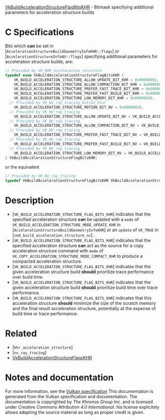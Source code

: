[VkBuildAccelerationStructureFlagBitsKHR](https://www.khronos.org/registry/vulkan/specs/1.3-extensions/man/html/VkBuildAccelerationStructureFlagBitsKHR.html) - Bitmask specifying additional parameters for acceleration structure builds

# C Specifications
Bits which  **can**  be set in
[`AccelerationStructureBuildGeometryInfoKHR::flags`]
or
[`AccelerationStructureInfoNV::flags`]
specifying additional parameters for acceleration structure builds, are:
```c
// Provided by VK_KHR_acceleration_structure
typedef enum VkBuildAccelerationStructureFlagBitsKHR {
    VK_BUILD_ACCELERATION_STRUCTURE_ALLOW_UPDATE_BIT_KHR = 0x00000001,
    VK_BUILD_ACCELERATION_STRUCTURE_ALLOW_COMPACTION_BIT_KHR = 0x00000002,
    VK_BUILD_ACCELERATION_STRUCTURE_PREFER_FAST_TRACE_BIT_KHR = 0x00000004,
    VK_BUILD_ACCELERATION_STRUCTURE_PREFER_FAST_BUILD_BIT_KHR = 0x00000008,
    VK_BUILD_ACCELERATION_STRUCTURE_LOW_MEMORY_BIT_KHR = 0x00000010,
  // Provided by VK_NV_ray_tracing_motion_blur
    VK_BUILD_ACCELERATION_STRUCTURE_MOTION_BIT_NV = 0x00000020,
  // Provided by VK_NV_ray_tracing
    VK_BUILD_ACCELERATION_STRUCTURE_ALLOW_UPDATE_BIT_NV = VK_BUILD_ACCELERATION_STRUCTURE_ALLOW_UPDATE_BIT_KHR,
  // Provided by VK_NV_ray_tracing
    VK_BUILD_ACCELERATION_STRUCTURE_ALLOW_COMPACTION_BIT_NV = VK_BUILD_ACCELERATION_STRUCTURE_ALLOW_COMPACTION_BIT_KHR,
  // Provided by VK_NV_ray_tracing
    VK_BUILD_ACCELERATION_STRUCTURE_PREFER_FAST_TRACE_BIT_NV = VK_BUILD_ACCELERATION_STRUCTURE_PREFER_FAST_TRACE_BIT_KHR,
  // Provided by VK_NV_ray_tracing
    VK_BUILD_ACCELERATION_STRUCTURE_PREFER_FAST_BUILD_BIT_NV = VK_BUILD_ACCELERATION_STRUCTURE_PREFER_FAST_BUILD_BIT_KHR,
  // Provided by VK_NV_ray_tracing
    VK_BUILD_ACCELERATION_STRUCTURE_LOW_MEMORY_BIT_NV = VK_BUILD_ACCELERATION_STRUCTURE_LOW_MEMORY_BIT_KHR,
} VkBuildAccelerationStructureFlagBitsKHR;
```
or the equivalent
```c
// Provided by VK_NV_ray_tracing
typedef VkBuildAccelerationStructureFlagBitsKHR VkBuildAccelerationStructureFlagBitsNV;
```

# Description
- [`VK_BUILD_ACCELERATION_STRUCTURE_FLAG_BITS_KHR`] indicates     that the specified acceleration structure  **can**  be updated with     a `mode` of `VK_BUILD_ACCELERATION_STRUCTURE_MODE_UPDATE_KHR` in     [`AccelerationStructureBuildGeometryInfoKHR`] or     an `update` of `VK_TRUE` in     [`cmd_build_acceleration_structure_nv`]     .
- [`VK_BUILD_ACCELERATION_STRUCTURE_FLAG_BITS_KHR`] indicates that the specified acceleration structure  **can**  act as the source for a copy acceleration structure command with `mode` of `VK_COPY_ACCELERATION_STRUCTURE_MODE_COMPACT_KHR` to produce a compacted acceleration structure.
- [`VK_BUILD_ACCELERATION_STRUCTURE_FLAG_BITS_KHR`] indicates that the given acceleration structure build  **should**  prioritize trace performance over build time.
- [`VK_BUILD_ACCELERATION_STRUCTURE_FLAG_BITS_KHR`] indicates that the given acceleration structure build  **should**  prioritize build time over trace performance.
- [`VK_BUILD_ACCELERATION_STRUCTURE_FLAG_BITS_KHR`] indicates that this acceleration structure  **should**  minimize the size of the scratch memory and the final result acceleration structure, potentially at the expense of build time or trace performance.

# Related
- [`khr_acceleration_structure`]
- [`nv_ray_tracing`]
- [VkBuildAccelerationStructureFlagsKHR]()

# Notes and documentation
For more information, see the [Vulkan specification](https://www.khronos.org/registry/vulkan/specs/1.3-extensions/html/vkspec.html)
This documentation is generated from the Vulkan specification and documentation.
The documentation is copyrighted by *The Khronos Group Inc.* and is licensed under *Creative Commons Attribution 4.0 International*.
his license explicitely allows adapting the source material as long as proper credit is given.
        